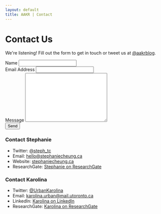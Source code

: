 ```yaml
---
layout: default
title: AAKR | Contact
---
```

<div class= "container" id="contact">
  <h1 class="pageTitle">Contact Us</h1>
    <p class="intro">We're listening! Fill out the form to get in touch or tweet us at <a href="http://twitter.com/aakrblog">@aakrblog</a>.</p>
  <form action="http://formspree.io/allaboutkidsresearch@gmail.com" method="POST">
    <label for="name">Name</label>    
    <input type="text" id="name" name="name" class="full-width"><br>
    <label for="email">Email Address</label>
    <input type="email" id="email" name="_replyto" class="full-width"><br>
    <label for="message">Message</label>
    <textarea name="message" id="message" cols="30" rows="10" class="full-width"></textarea><br>
    <input type="submit" value="Send" class="button">
  </form>

  <h3>Contact Stephanie</h3>
  <ul>
    <li>Twitter: <a href="http://twitter.com/steph_tc">@steph_tc</a></li>
    <li>Email: <a href="mailto:hello@stephaniecheung.ca">hello@stephaniecheung.ca</a></li>
    <li>Website:  <a href="http://stephaniecheung.ca">stephaniecheung.ca</a></li>
    <li>ResearchGate: <a href="https://www.researchgate.net/profile/Stephanie_Cheung4">Stephanie on ResearchGate</a></li>
  </ul>

  <h3>Contact Karolina</h3>
  <ul>
    <li>Twitter: <a href="http://twitter.com/UrbanKarolina">@UrbanKarolina</a></li>
    <li>Email: <a href="mailto:karolina.urban@mail.utoronto.ca">karolina.urban@mail.utoronto.ca</a></li>
    <li>LinkedIn:  <a href="http://ca.linkedin.com/in/karolina-urban-15728860">Karolina on LinkedIn</a></li>
    <li>ResearchGate: <a href="http://www.researchgate.net/profile/Karolina_Urban">Karolina on ResearchGate</a></li>
  </ul>

</div>
